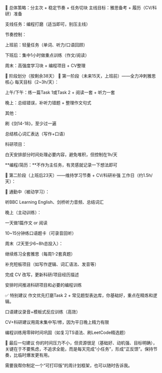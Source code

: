 🧭 总体策略：分主次 + 稳定节奏 + 任务切块
主线目标：雅思备考 + 履历（CV/科研）准备

支线任务：编程打磨（适当即可，别压主线）

节奏控制：

上班前：轻量任务（单词、听力/口语回顾）

下班后：集中1小时做重点训练（作文/阅读）

周末：高强度学习块 + 编程项目 + CV整理

📅 阶段划分（按剩余38天）
🔹 第一阶段（未来15天，上班前）——全力冲刺雅思核心
每天目标（2~3h/天）：

上午/下午：练一篇Task 1或Task 2 + 阅读一套 + 听力一套

晚上：总结错误，补听力错题 + 整理作文句式

其他：

刷《剑14-18》，至少过一遍

总结核心词汇表达（写作+口语）

科研项目：

白天安排部分时间处理必要内容，避免堆积，但控制在1h/天

**编程/简历：**不作为主任务，有灵感就记录一下想法即可

🔹 第二阶段（上班后23天）——维持学习节奏 + CV/科研补强
工作日（约1.5h/天）：

🚌 通勤中（被动学习）：

听BBC Learning English、剑桥听力音频、总结词汇

晚上（主动训练）：

一天做1篇作文 or 阅读

10~15分钟练口语题卡（可录音回听）

周末（2天至少6~8h总投入）：

继续练习全套雅思（每周1-2套真题）

补充短板项目（如写作逻辑、词汇语法、发音等）

完成 CV 改写，更新科研/项目经历描述

安排时间推进科研项目和必要的编程训练

✅ 特别建议
作文优先打磨Task 2 + 常见题型表达库，你基础好，重点在精炼和逻辑。

口语建议录音+模板式反应训练（高效）

CV+科研建议用周末集中写/修，因为平日晚上精力有限

编程训练用零碎时间巩固（如复习TS语法、刷LeetCode精选题）

🧠 最后一句建议
你的时间压力不小，但资源很足（基础好、动机强、目标明确），关键在于不要焦虑，不追求全能，而是每天完成“小任务”，形成“正反馈”。保持节奏，比临时爆发更有用。

需要我帮你制定一个“可打印版”的周计划框架，也可以随时告诉我。